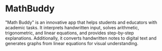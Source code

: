 # MathBuddy
"Math Buddy" is an innovative app that helps students and educators with academic tasks. It interprets handwritten input, solves arithmetic, trigonometric, and linear equations, and provides step-by-step explanations. Additionally, it converts handwritten notes to digital text and generates graphs from linear equations for visual understanding.

